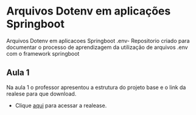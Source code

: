 
# Arquivos Dotenv em aplicações Springboot
Arquivos Dotenv em aplicacoes Springboot .env- Repositorio criado para documentar o processo de aprendizagem da utilização de arquivos .env com o framework springboot

## Aula 1
Na aula 1 o professor apresentou a estrutura do projeto base e o link da realese para que download.

- Clique [aqui](https://github.com/treinaweb/treinaweb-spring-dotenv/releases/tag/v1.0) para acessar a realease.
